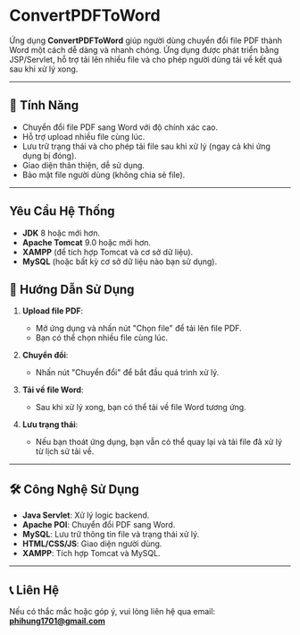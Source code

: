 # ConvertPDFToWord

Ứng dụng **ConvertPDFToWord** giúp người dùng chuyển đổi file PDF thành Word một cách dễ dàng và nhanh chóng. Ứng dụng được phát triển bằng JSP/Servlet, hỗ trợ tải lên nhiều file và cho phép người dùng tải về kết quả sau khi xử lý xong.

---

## 📝 Tính Năng

- Chuyển đổi file PDF sang Word với độ chính xác cao.
- Hỗ trợ upload nhiều file cùng lúc.
- Lưu trữ trạng thái và cho phép tải file sau khi xử lý (ngay cả khi ứng dụng bị đóng).
- Giao diện thân thiện, dễ sử dụng.
- Bảo mật file người dùng (không chia sẻ file).

---

## Yêu Cầu Hệ Thống

- **JDK** 8 hoặc mới hơn.
- **Apache Tomcat** 9.0 hoặc mới hơn.
- **XAMPP** (để tích hợp Tomcat và cơ sở dữ liệu).
- **MySQL** (hoặc bất kỳ cơ sở dữ liệu nào bạn sử dụng).

## 🌟 Hướng Dẫn Sử Dụng

1. **Upload file PDF**:
   - Mở ứng dụng và nhấn nút "Chọn file" để tải lên file PDF.
   - Bạn có thể chọn nhiều file cùng lúc.

2. **Chuyển đổi**:
   - Nhấn nút "Chuyển đổi" để bắt đầu quá trình xử lý.

3. **Tải về file Word**:
   - Sau khi xử lý xong, bạn có thể tải về file Word tương ứng.

4. **Lưu trạng thái**:
   - Nếu bạn thoát ứng dụng, bạn vẫn có thể quay lại và tải file đã xử lý từ lịch sử tải về.

---

## 🛠 Công Nghệ Sử Dụng

- **Java Servlet**: Xử lý logic backend.
- **Apache POI**: Chuyển đổi PDF sang Word.
- **MySQL**: Lưu trữ thông tin file và trạng thái xử lý.
- **HTML/CSS/JS**: Giao diện người dùng.
- **XAMPP**: Tích hợp Tomcat và MySQL.

---

## 📞 Liên Hệ

Nếu có thắc mắc hoặc góp ý, vui lòng liên hệ qua email: **phihung1701@gmail.com**
